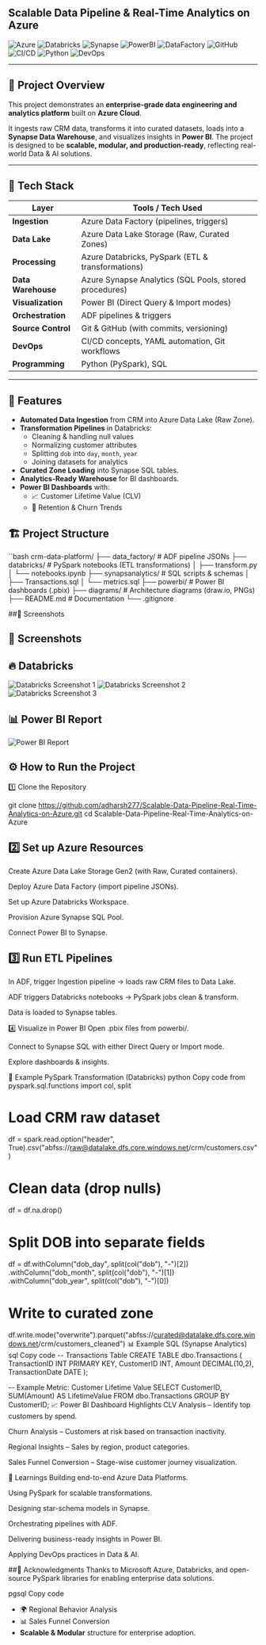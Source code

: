 ## Scalable Data Pipeline & Real-Time Analytics on Azure  

![Azure](https://img.shields.io/badge/Azure-Cloud-blue?logo=microsoft-azure)
![Databricks](https://img.shields.io/badge/Databricks-ETL-red?logo=databricks)
![Synapse](https://img.shields.io/badge/Azure-Synapse_SQL-lightblue?logo=azure-synapse-analytics)
![PowerBI](https://img.shields.io/badge/Power%20BI-Visualization-yellow?logo=power-bi)
![DataFactory](https://img.shields.io/badge/Azure-Data%20Factory-lightblue?logo=azure-data-factory)
![GitHub](https://img.shields.io/badge/GitHub-Version%20Control-black?logo=github)
![CI/CD](https://img.shields.io/badge/CI/CD-Automation-green?logo=githubactions)
![Python](https://img.shields.io/badge/PySpark-Transformations-orange?logo=apache-spark)
![DevOps](https://img.shields.io/badge/DevOps-Practices-informational?logo=dev.to)

---

## 📌 Project Overview  

This project demonstrates an **enterprise-grade data engineering and analytics platform** built on **Azure Cloud**.  

It ingests raw CRM data, transforms it into curated datasets, loads into a **Synapse Data Warehouse**, and visualizes insights in **Power BI**. The project is designed to be **scalable, modular, and production-ready**, reflecting real-world Data & AI solutions.  

---

## 🧰 Tech Stack  

| Layer               | Tools / Tech Used                                         |
|----------------------|-----------------------------------------------------------|
| **Ingestion**        | Azure Data Factory (pipelines, triggers)                 |
| **Data Lake**        | Azure Data Lake Storage (Raw, Curated Zones)             |
| **Processing**       | Azure Databricks, PySpark (ETL & transformations)        |
| **Data Warehouse**   | Azure Synapse Analytics (SQL Pools, stored procedures)   |
| **Visualization**    | Power BI (Direct Query & Import modes)                   |
| **Orchestration**    | ADF pipelines & triggers                                 |
| **Source Control**   | Git & GitHub (with commits, versioning)                  |
| **DevOps**           | CI/CD concepts, YAML automation, Git workflows           |
| **Programming**      | Python (PySpark), SQL                                    |

---

## 🚀 Features  

- **Automated Data Ingestion** from CRM into Azure Data Lake (Raw Zone).  
- **Transformation Pipelines** in Databricks:  
  - Cleaning & handling null values  
  - Normalizing customer attributes  
  - Splitting `dob` into `day`, `month`, `year`  
  - Joining datasets for analytics  
- **Curated Zone Loading** into Synapse SQL tables.  
- **Analytics-Ready Warehouse** for BI dashboards.  
- **Power BI Dashboards** with:  
  - 📈 Customer Lifetime Value (CLV)  
  - 🔁 Retention & Churn Trends
 

## 🏗️ Project Structure  

``bash
crm-data-platform/
├── data_factory/          # ADF pipeline JSONs
├── databricks/            # PySpark notebooks (ETL transformations)
│   ├── transform.py
│   └── notebooks.ipynb
├── synapsanalytics/       # SQL scripts & schemas
│   ├── Transactions.sql
│   └── metrics.sql
├── powerbi/               # Power BI dashboards (.pbix)
├── diagrams/              # Architecture diagrams (draw.io, PNGs)
├── README.md              # Documentation
└── .gitignore


##📸 Screenshots
## 📸 Screenshots

## 🔥 Databricks

![Databricks Screenshot 1](assets/Screenshot%20(926).png)
![Databricks Screenshot 2](assets/Screenshot%20(927).png)
![Databricks Screenshot 3](assets/Screenshot%20(933).png)

## 📊 Power BI Report

![Power BI Report](assets/Order%20&%20Product%20Trends%20Report_page-0001.jpg)

## ⚙️ How to Run the Project
1️⃣ Clone the Repository

git clone https://github.com/adharsh277/Scalable-Data-Pipeline-Real-Time-Analytics-on-Azure.git
cd Scalable-Data-Pipeline-Real-Time-Analytics-on-Azure
## 2️⃣ Set up Azure Resources
Create Azure Data Lake Storage Gen2 (with Raw, Curated containers).

Deploy Azure Data Factory (import pipeline JSONs).

Set up Azure Databricks Workspace.

Provision Azure Synapse SQL Pool.

Connect Power BI to Synapse.

## 3️⃣ Run ETL Pipelines
In ADF, trigger Ingestion pipeline → loads raw CRM files to Data Lake.

ADF triggers Databricks notebooks → PySpark jobs clean & transform.

Data is loaded to Synapse tables.

4️⃣ Visualize in Power BI
Open .pbix files from powerbi/.

Connect to Synapse SQL with either Direct Query or Import mode.

Explore dashboards & insights.

🔁 Example PySpark Transformation (Databricks)
python
Copy code
from pyspark.sql.functions import col, split

# Load CRM raw dataset
df = spark.read.option("header", True).csv("abfss://raw@datalake.dfs.core.windows.net/crm/customers.csv")

# Clean data (drop nulls)
df = df.na.drop()

# Split DOB into separate fields
df = df.withColumn("dob_day", split(col("dob"), "-")[2]) \
       .withColumn("dob_month", split(col("dob"), "-")[1]) \
       .withColumn("dob_year", split(col("dob"), "-")[0])

# Write to curated zone
df.write.mode("overwrite").parquet("abfss://curated@datalake.dfs.core.windows.net/crm/customers_cleaned")
📊 Example SQL (Synapse Analytics)
sql
Copy code
-- Transactions Table
CREATE TABLE dbo.Transactions (
    TransactionID INT PRIMARY KEY,
    CustomerID INT,
    Amount DECIMAL(10,2),
    TransactionDate DATE
);

-- Example Metric: Customer Lifetime Value
SELECT 
    CustomerID,
    SUM(Amount) AS LifetimeValue
FROM dbo.Transactions
GROUP BY CustomerID;
📈 Power BI Dashboard Highlights
CLV Analysis – Identify top customers by spend.

Churn Analysis – Customers at risk based on transaction inactivity.

Regional Insights – Sales by region, product categories.

Sales Funnel Conversion – Stage-wise customer journey visualization.

🙌 Learnings
Building end-to-end Azure Data Platforms.

Using PySpark for scalable transformations.

Designing star-schema models in Synapse.

Orchestrating pipelines with ADF.

Delivering business-ready insights in Power BI.

Applying DevOps practices in Data & AI.





##🙏 Acknowledgments
Thanks to Microsoft Azure, Databricks, and open-source PySpark libraries for enabling enterprise data solutions.

pgsql
Copy code

  - 🌍 Regional Behavior Analysis  
  - 📊 Sales Funnel Conversion  
- **Scalable & Modular** structure for enterprise adoption.  

